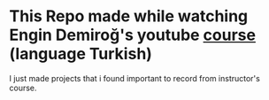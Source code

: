 # This Repo made while watching Engin Demiroğ's youtube [course](https://www.youtube.com/playlist?list=PLqG356ExoxZVN7rC0KmMo0lvECK97VRZg) (language Turkish)

I just made projects that i found important to record from instructor's course.
